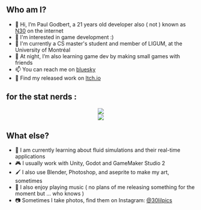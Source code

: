 ## Who am I?

- 👋 Hi, I’m Paul Godbert, a 21 years old developer also ( not ) known as [N30](https://neokoldstudio.github.io/) on the internet
- 👀 I'm interested in game development :)
- 📖 I'm currently a CS master's student and member of LIGUM, at the University of Montréal
- 🌱 At night, I’m also learning game dev by making small games with friends
- 📫 You can reach me on [bluesky](https://bsky.app/profile/vp-n30.bsky.social)
- 🚩 Find my released work on [Itch.io](https://neo-o.itch.io/)

## for the stat nerds :

<p align="center">
<img src="https://github-readme-stats.vercel.app/api?username=Neokoldstudio&show_icons=true&theme=github_dark"> <br>
<img src="https://github-readme-stats.vercel.app/api/top-langs/?username=Neokoldstudio&theme=github_dark&layout=compact"> <br>
</p>

## What else?


- 🌊 I am currently learning about fluid simulations and their real-time applications
- 🎮 I usually work with Unity, Godot and GameMaker Studio 2
- 🖌️ I also use Blender, Photoshop, and aseprite to make my art, sometimes
- 🎸 I also enjoy playing music ( no plans of me releasing something for the moment but ... who knows )
- 📷 Sometimes I take photos, find them on Instagram: [@30lilpics](https://www.instagram.com/30lilpics/)
<!---
Neokoldstudio/Neokoldstudio is a ✨ special ✨ repository because its `README.md` (this file) appears on your GitHub profile.
You can click the Preview link to take a look at your changes.
--->
